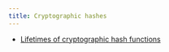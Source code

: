 ```yaml
---
title: Cryptographic hashes
---
```


* [Lifetimes of cryptographic hash functions](http://valerieaurora.org/hash.html)
